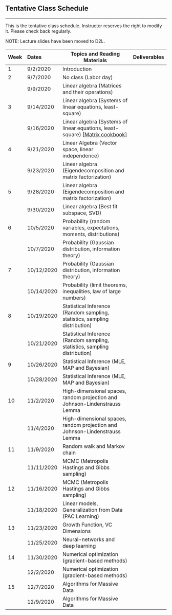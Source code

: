 ## Tentative Class Schedule
---
 This is the tentative class schedule. Instructor reserves the right to modify it. Please check back regularly. 
 
 NOTE: Lecture slides have been moved to D2L. 

| Week |    Dates   |    Topics and Reading Materials                |     Deliverables     |
|------|:-----------|------------------------------------------------|----------------------|
| 1  | 9/2/2020  | Introduction  |                    |
| 2  | 9/7/2020   |     No class (Labor day)                       |                    | 
|    | 9/9/2020   | Linear algebra (Matrices and their operations) |                    |
| 3  | 9/14/2020  | Linear algebra (Systems of linear equations, least-square)   |  |
|    | 9/16/2020  | Linear algebra (Systems of linear equations, least-square)    [[Matrix cookbook](https://www.math.uwaterloo.ca/~hwolkowi/matrixcookbook.pdf)] |                    | 
| 4  | 9/21/2020  | Linear Algebra (Vector space, linear independence) |    |
|    | 9/23/2020  | Linear algebra (Eigendecomposition and matrix factorization) |  | 
| 5  | 9/28/2020  | Linear algebra (Eigendecomposition and matrix factorization) |  |
|    | 9/30/2020  | Linear algebra (Best fit subspace, SVD) |  |
| 6  | 10/5/2020  | Probability (random variables, expectations, moments, distributions) | |
|    | 10/7/2020  | Probability (Gaussian distribution, information theory) | |
| 7  | 10/12/2020  | Probability (Gaussian distribution, information theory) |  |
|    | 10/14/2020  | Probability (limit theorems, inequalities, law of large numbers) | |
| 8  | 10/19/2020 | Statistical Inference (Random sampling, statistics, sampling distribution)   |  | 
|    | 10/21/2020 | Statistical Inference (Random sampling, statistics, sampling distribution) |  |
| 9  | 10/26/2020 | Statistical Inference (MLE, MAP and Bayesian) | |
|    | 10/28/2020 | Statistical Inference (MLE, MAP and Bayesian) | |
| 10 | 11/2/2020 | High-dimensional spaces, random projection and Johnson-Lindenstrauss Lemma | |
|    | 11/4/2020 | High-dimensional spaces, random projection and Johnson-Lindenstrauss Lemma |  |
| 11 | 11/9/2020  | Random walk and Markov chain | |
|    | 11/11/2020  | MCMC (Metropolis Hastings and Gibbs sampling) | |
| 12 | 11/16/2020 | MCMC (Metropolis Hastings and Gibbs sampling) | |
|    | 11/18/2020 | Linear models, Generalization from Data (PAC Learning) |  |
| 13 | 11/23/2020 | Growth Function, VC Dimensions | |
|    | 11/25/2020 | Neural-networks and deep learning | |
| 14 | 11/30/2020 | Numerical optimization (gradient-based methods) | |
|    | 12/2/2020 | Numerical optimization (gradient-based methods)  |  | 
| 15 | 12/7/2020  | Algorithms for Massive Data   | |
|    | 12/9/2020  | Algorithms for Massive Data | |
